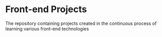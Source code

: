 # Front-end Projects
The repository containing projects created in the continuous process of learning various front-end technologies
